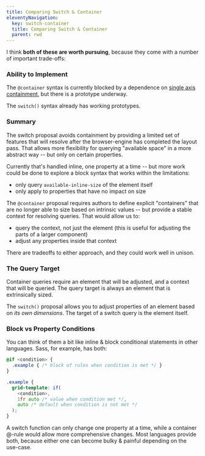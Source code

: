 ```yaml
---
title: Comparing Switch & Container
eleventyNavigation:
  key: switch-container
  title: Comparing Switch & Container
  parent: rwd
---
```


I think **both of these are worth pursuing**,
because they come with a number of important trade-offs:

### Ability to Implement

The `@container` syntax is currently blocked
by a dependence on [single axis containment](/rwd/query/contain/),
but there is a prototype underway.

The `switch()` syntax already has working prototypes.

### Summary

The switch proposal avoids containment
by providing a limited set of features
that will resolve after the browser-engine
has completed the layout pass.
That allows more flexibility for querying
"available space" in a more abstract way --
but only on certain properties.

Currently that's handled inline,
one property at a time --
but more work could be done to explore
a block syntax that works within the limitations:

- only query `available-inline-size` of the element itself
- only apply to properties that have no impact on size

The `@container` proposal
requires authors to define explicit "containers"
that are no longer able to size based on intrinsic values --
but provide a stable context for resolving queries.
That would allow us to:

- query the context, not just the element
  (this is useful for adjusting the parts of a larger component)
- adjust any properties inside that context

There are tradeoffs to either approach,
and they could work well in unison.

### The Query Target

Container queries require an element that will be adjusted,
and a context that will be queried.
The query target is always an element
that is extrinsically sized.

The `switch()` proposal allows you to
adjust properties of an element based on _its own dimensions_.
The target of a switch query is the element itself.

### Block vs Property Conditions

You can think of them a bit like
inline & block conditional statements
in other languages.
Sass, for example, has both:

```scss
@if <condition> {
  .example { /* block of rules when condition is met */ }
}

.example {
  grid-template: if(
    <condition>,
    1fr auto /* value when condition met */,
    auto /* default when condition is not met */
  );
}
```

A switch function can only change one property at a time,
while a container @-rule would allow more comprehensive changes.
Most languages provide both,
because either one can become bulky & painful
depending on the use-case.

